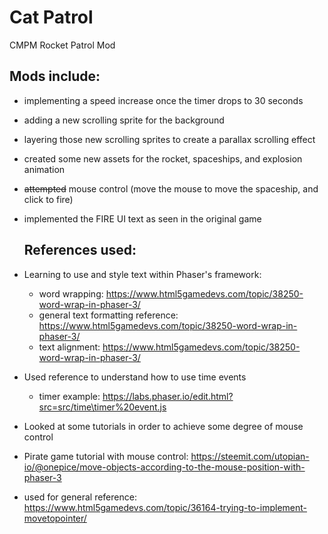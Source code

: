 # Cat Patrol
CMPM Rocket Patrol Mod

## Mods include: 
- implementing a speed increase once the timer drops to 30 seconds 
- adding a new scrolling sprite for the background 
- layering those new scrolling sprites to create a parallax scrolling effect
- created some new assets for the rocket, spaceships, and explosion animation 
- ~~attempted~~ mouse control (move the mouse to move the spaceship, and click to fire)
- implemented the FIRE UI text as seen in the original game
  
  ## References used: 
- Learning to use and style text within Phaser's framework: 
    -  word wrapping: https://www.html5gamedevs.com/topic/38250-word-wrap-in-phaser-3/
    - general text formatting reference: https://www.html5gamedevs.com/topic/38250-word-wrap-in-phaser-3/
    - text alignment: https://www.html5gamedevs.com/topic/38250-word-wrap-in-phaser-3/
    
- Used reference to understand how to use time events 
    - timer example: https://labs.phaser.io/edit.html?src=src/time\timer%20event.js
    
 - Looked at some tutorials in order to achieve some degree of mouse control
  - Pirate game tutorial with mouse control: https://steemit.com/utopian-io/@onepice/move-objects-according-to-the-mouse-position-with-phaser-3
  - used for general reference: https://www.html5gamedevs.com/topic/36164-trying-to-implement-movetopointer/
  
